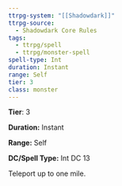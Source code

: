 ```yaml
---
ttrpg-system: "[[Shadowdark]]"
ttrpg-source:
  - Shadowdark Core Rules
tags:
  - ttrpg/spell
  - ttrpg/monster-spell
spell-type: Int
duration: Instant
range: Self
tier: 3
class: monster
---
```

**Tier**: 3

**Duration:** Instant

**Range:** Self

**DC/Spell Type:** Int DC 13

Teleport up to one mile.
